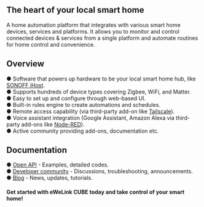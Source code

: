 ## The heart of your local smart home
A home automation platform that integrates with various smart home devices, services and platforms. It allows you to monitor and control connected devices & services from a single platform and automate routines for home control and convenience.
## Overview
● Software that powers up hardware to be your local smart home hub, like [SONOFF iHost](https://itead.cc/product/sonoff-ihost-smart-home-hub/). </br>
● Supports hundreds of device types covering Zigbee, WiFi, and Matter.</br>
● Easy to set up and configure through web-based UI.</br>
● Built-in rules engine to create automations and schedules.</br>
● Remote access capability (via third-party add-on like [Tailscale](https://hub.docker.com/r/tailscale/tailscale)).</br>
● Voice assistant integration (Google Assistant, Amazon Alexa via third-party add-ons like [Node-RED](https://hub.docker.com/r/nodered/node-red)).</br>
● Active community providing add-ons, documentation etc.
## Documentation
● [Open API](https://ewelink.cc/ewelink-cube/introduce-open-api/) - Examples, detailed codes.</br>
● [Developer community](https://forum.ewelink.cc/c/ewelink-cube-developer/24) - Discussions, troubleshooting, announcements.</br>
● [Blog](https://ewelink.cc/blog/) - News, updates, tutorials.</br>
#### Get started with eWeLink CUBE today and take control of your smart home!
